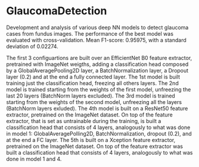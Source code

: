 # GlaucomaDetection
Development and analysis of various deep NN models to detect glaucoma cases from fundus images. The performance of the best model was evaluated with cross-validation. Mean F1-score: 0.95975, with a standard deviation of 0.02274.

The first 3 configuartions are built over an EfficientNet B0 feature extractor, pretrained with ImageNet weigths, adding a classification head composed by a GlobalAveragePooling2D layer, a BatchNormalization layer, a Dropout layer (0.2) and at the end a fully connected layer.
The 1st model is built training just the classification head, freezing all others layers.
The 2nd model is trained starting from the weights of the first model, unfreezing the last 20 layers (BatchNorm layers excluded).
The 3rd model is trained starting from the weights of the second model, unfreezing all the layers (BatchNorm layers exluded).
The 4th model is built on a ResNet50 feature extractor, pretrained on the ImageNet dataset. On top of the feature extractor, that is set as untrainable during the training, is built a classification head that consists of 4 layers, analogously to what was done in model 1: GlobalAveragePolling2D, BatchNormalization, dropout (0.2), and at the end a FC layer.
The 5th is built on a Xception feature extractor, pretrained on the ImageNet dataset. On top of the feature extractor was built a classification head that consists of 4 layers, analogously to what was done in model 1 and 4.
